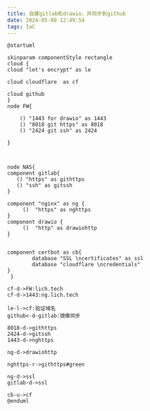 ```yaml
---
title: 自建gitlab和drawio，并同步到github
date: 2024-05-08 12:49:54
tags: IaC
---
```


``` plantuml
@startuml

skinparam componentStyle rectangle
cloud {
cloud "let's encrypt" as le

cloud cloudflare  as cf

cloud github 
}
node FW{
    
    () "1443 for drawio" as 1443    
    () "8018 git https" as 8018
    () "2424 git ssh" as 2424
 
}



node NAS{
component gitlab{
   () "https" as githttps
   () "ssh" as gitssh
}
 
component "nginx" as ng {
     ()  "https" as nghttps
}
component drawio {
     ()  "http" as drawiohttp
}

 
component certbot as cb{
        database "SSL \ncertificates" as ssl
        database "cloudflare \ncredentials"
}
 }

cf-d->FW:lich.tech
cf-d->1443:ng.lich.tech

le-l->cf:验证域名
github<-d-gitlab:镜像同步

8018-d->githttps
2424-d->gitssh
1443-d->nghttps

ng-d->drawiohttp

nghttps-r->githttps#green

ng-d->ssl
gitlab-d->ssl

cb-u->cf
@enduml

```

<!--more-->


<!-- draw.io diagram -->
<div class="mxgraph" style="border:1px solid transparent;" data-mxgraph="{&quot;highlight&quot;:&quot;#0000ff&quot;,&quot;nav&quot;:true,&quot;resize&quot;:true,&quot;toolbar&quot;:&quot;zoom layers tags lightbox&quot;,&quot;edit&quot;:&quot;https://lich.tech:1443/#Alich.wang%2Fhome-nas%2Fmain%2FHomeNetwork.drawio#%7B%22pageId%22%3A%22e-LJE6VTRzdldm77Gw4b%22%7D&quot;,&quot;xml&quot;:&quot;&lt;mxfile host=\&quot;lich.tech\&quot; modified=\&quot;2024-05-08T16:00:27.532Z\&quot; agent=\&quot;Mozilla/5.0 (Windows NT 10.0; Win64; x64) AppleWebKit/537.36 (KHTML, like Gecko) Chrome/124.0.0.0 Safari/537.36 Edg/124.0.0.0\&quot; etag=\&quot;4IjDyHTFwMuvS8kb-Mdm\&quot; version=\&quot;24.3.1\&quot; type=\&quot;gitlab\&quot;&gt;\n  &lt;diagram name=\&quot;第 1 页\&quot; id=\&quot;e-LJE6VTRzdldm77Gw4b\&quot;&gt;\n    &lt;mxGraphModel dx=\&quot;1618\&quot; dy=\&quot;1400\&quot; grid=\&quot;1\&quot; gridSize=\&quot;10\&quot; guides=\&quot;1\&quot; tooltips=\&quot;1\&quot; connect=\&quot;1\&quot; arrows=\&quot;1\&quot; fold=\&quot;1\&quot; page=\&quot;0\&quot; pageScale=\&quot;1\&quot; pageWidth=\&quot;827\&quot; pageHeight=\&quot;1169\&quot; math=\&quot;0\&quot; shadow=\&quot;0\&quot;&gt;\n      &lt;root&gt;\n        &lt;mxCell id=\&quot;0\&quot; /&gt;\n        &lt;mxCell id=\&quot;1\&quot; parent=\&quot;0\&quot; /&gt;\n        &lt;mxCell id=\&quot;TakU2glmTCrqVlv05UEU-4\&quot; value=\&quot;OpenWrt\&quot; style=\&quot;shape=umlFrame;whiteSpace=wrap;html=1;pointerEvents=0;recursiveResize=0;container=1;collapsible=0;width=160;\&quot; parent=\&quot;1\&quot; vertex=\&quot;1\&quot;&gt;\n          &lt;mxGeometry x=\&quot;40\&quot; y=\&quot;200\&quot; width=\&quot;960\&quot; height=\&quot;180\&quot; as=\&quot;geometry\&quot; /&gt;\n        &lt;/mxCell&gt;\n        &lt;mxCell id=\&quot;Hl0JE5hzpCv0qT6t5u4m-25\&quot; value=\&quot;服务\&quot; style=\&quot;swimlane;whiteSpace=wrap;html=1;\&quot; parent=\&quot;TakU2glmTCrqVlv05UEU-4\&quot; vertex=\&quot;1\&quot;&gt;\n          &lt;mxGeometry x=\&quot;320\&quot; y=\&quot;50\&quot; width=\&quot;285\&quot; height=\&quot;95\&quot; as=\&quot;geometry\&quot;&gt;\n            &lt;mxRectangle x=\&quot;260\&quot; y=\&quot;45\&quot; width=\&quot;80\&quot; height=\&quot;30\&quot; as=\&quot;alternateBounds\&quot; /&gt;\n          &lt;/mxGeometry&gt;\n        &lt;/mxCell&gt;\n        &lt;mxCell id=\&quot;Hl0JE5hzpCv0qT6t5u4m-29\&quot; value=\&quot;DDNS\&quot; style=\&quot;rounded=1;whiteSpace=wrap;html=1;\&quot; parent=\&quot;Hl0JE5hzpCv0qT6t5u4m-25\&quot; vertex=\&quot;1\&quot;&gt;\n          &lt;mxGeometry x=\&quot;10\&quot; y=\&quot;35\&quot; width=\&quot;80\&quot; height=\&quot;45\&quot; as=\&quot;geometry\&quot; /&gt;\n        &lt;/mxCell&gt;\n        &lt;mxCell id=\&quot;Hl0JE5hzpCv0qT6t5u4m-30\&quot; value=\&quot;Open Clash\&quot; style=\&quot;rounded=1;whiteSpace=wrap;html=1;\&quot; parent=\&quot;Hl0JE5hzpCv0qT6t5u4m-25\&quot; vertex=\&quot;1\&quot;&gt;\n          &lt;mxGeometry x=\&quot;102.5\&quot; y=\&quot;35\&quot; width=\&quot;80\&quot; height=\&quot;45\&quot; as=\&quot;geometry\&quot; /&gt;\n        &lt;/mxCell&gt;\n        &lt;mxCell id=\&quot;Hl0JE5hzpCv0qT6t5u4m-31\&quot; value=\&quot;Frps\&quot; style=\&quot;rounded=1;whiteSpace=wrap;html=1;\&quot; parent=\&quot;Hl0JE5hzpCv0qT6t5u4m-25\&quot; vertex=\&quot;1\&quot;&gt;\n          &lt;mxGeometry x=\&quot;200\&quot; y=\&quot;35\&quot; width=\&quot;80\&quot; height=\&quot;45\&quot; as=\&quot;geometry\&quot; /&gt;\n        &lt;/mxCell&gt;\n        &lt;mxCell id=\&quot;Hl0JE5hzpCv0qT6t5u4m-43\&quot; value=\&quot;防火墙 端口映射\&quot; style=\&quot;swimlane;whiteSpace=wrap;html=1;\&quot; parent=\&quot;TakU2glmTCrqVlv05UEU-4\&quot; vertex=\&quot;1\&quot;&gt;\n          &lt;mxGeometry x=\&quot;650\&quot; y=\&quot;50\&quot; width=\&quot;285\&quot; height=\&quot;95\&quot; as=\&quot;geometry\&quot;&gt;\n            &lt;mxRectangle x=\&quot;260\&quot; y=\&quot;45\&quot; width=\&quot;80\&quot; height=\&quot;30\&quot; as=\&quot;alternateBounds\&quot; /&gt;\n          &lt;/mxGeometry&gt;\n        &lt;/mxCell&gt;\n        &lt;mxCell id=\&quot;Hl0JE5hzpCv0qT6t5u4m-44\&quot; value=\&quot;1443\&quot; style=\&quot;rounded=1;whiteSpace=wrap;html=1;\&quot; parent=\&quot;Hl0JE5hzpCv0qT6t5u4m-43\&quot; vertex=\&quot;1\&quot;&gt;\n          &lt;mxGeometry x=\&quot;10\&quot; y=\&quot;35\&quot; width=\&quot;80\&quot; height=\&quot;45\&quot; as=\&quot;geometry\&quot; /&gt;\n        &lt;/mxCell&gt;\n        &lt;mxCell id=\&quot;Hl0JE5hzpCv0qT6t5u4m-45\&quot; value=\&quot;8018\&quot; style=\&quot;rounded=1;whiteSpace=wrap;html=1;\&quot; parent=\&quot;Hl0JE5hzpCv0qT6t5u4m-43\&quot; vertex=\&quot;1\&quot;&gt;\n          &lt;mxGeometry x=\&quot;102.5\&quot; y=\&quot;35\&quot; width=\&quot;80\&quot; height=\&quot;45\&quot; as=\&quot;geometry\&quot; /&gt;\n        &lt;/mxCell&gt;\n        &lt;mxCell id=\&quot;Hl0JE5hzpCv0qT6t5u4m-46\&quot; value=\&quot;2424\&quot; style=\&quot;rounded=1;whiteSpace=wrap;html=1;\&quot; parent=\&quot;Hl0JE5hzpCv0qT6t5u4m-43\&quot; vertex=\&quot;1\&quot;&gt;\n          &lt;mxGeometry x=\&quot;200\&quot; y=\&quot;35\&quot; width=\&quot;80\&quot; height=\&quot;45\&quot; as=\&quot;geometry\&quot; /&gt;\n        &lt;/mxCell&gt;\n        &lt;mxCell id=\&quot;Hl0JE5hzpCv0qT6t5u4m-37\&quot; value=\&quot;网络\&quot; style=\&quot;swimlane;whiteSpace=wrap;html=1;\&quot; parent=\&quot;TakU2glmTCrqVlv05UEU-4\&quot; vertex=\&quot;1\&quot;&gt;\n          &lt;mxGeometry x=\&quot;20\&quot; y=\&quot;50\&quot; width=\&quot;280\&quot; height=\&quot;95\&quot; as=\&quot;geometry\&quot;&gt;\n            &lt;mxRectangle x=\&quot;260\&quot; y=\&quot;45\&quot; width=\&quot;80\&quot; height=\&quot;30\&quot; as=\&quot;alternateBounds\&quot; /&gt;\n          &lt;/mxGeometry&gt;\n        &lt;/mxCell&gt;\n        &lt;mxCell id=\&quot;Hl0JE5hzpCv0qT6t5u4m-38\&quot; value=\&quot;PPOPE\&quot; style=\&quot;rounded=1;whiteSpace=wrap;html=1;\&quot; parent=\&quot;Hl0JE5hzpCv0qT6t5u4m-37\&quot; vertex=\&quot;1\&quot;&gt;\n          &lt;mxGeometry x=\&quot;10\&quot; y=\&quot;35\&quot; width=\&quot;80\&quot; height=\&quot;45\&quot; as=\&quot;geometry\&quot; /&gt;\n        &lt;/mxCell&gt;\n        &lt;mxCell id=\&quot;Hl0JE5hzpCv0qT6t5u4m-41\&quot; value=\&quot;静态DHCP\&quot; style=\&quot;rounded=1;whiteSpace=wrap;html=1;\&quot; parent=\&quot;Hl0JE5hzpCv0qT6t5u4m-37\&quot; vertex=\&quot;1\&quot;&gt;\n          &lt;mxGeometry x=\&quot;100\&quot; y=\&quot;35\&quot; width=\&quot;80\&quot; height=\&quot;45\&quot; as=\&quot;geometry\&quot; /&gt;\n        &lt;/mxCell&gt;\n        &lt;mxCell id=\&quot;Hl0JE5hzpCv0qT6t5u4m-42\&quot; value=\&quot;DNS\&quot; style=\&quot;rounded=1;whiteSpace=wrap;html=1;\&quot; parent=\&quot;Hl0JE5hzpCv0qT6t5u4m-37\&quot; vertex=\&quot;1\&quot;&gt;\n          &lt;mxGeometry x=\&quot;190\&quot; y=\&quot;35\&quot; width=\&quot;80\&quot; height=\&quot;45\&quot; as=\&quot;geometry\&quot; /&gt;\n        &lt;/mxCell&gt;\n        &lt;mxCell id=\&quot;dU3ToekAkzbg4amW276X-36\&quot; value=\&quot;ng.lich.tech\&quot; style=\&quot;edgeStyle=orthogonalEdgeStyle;rounded=0;orthogonalLoop=1;jettySize=auto;html=1;exitX=0.8;exitY=0.8;exitDx=0;exitDy=0;exitPerimeter=0;strokeColor=default;align=center;verticalAlign=middle;fontFamily=Helvetica;fontSize=11;fontColor=default;labelBackgroundColor=default;endArrow=classic;curved=1;\&quot; edge=\&quot;1\&quot; parent=\&quot;TakU2glmTCrqVlv05UEU-4\&quot; target=\&quot;Hl0JE5hzpCv0qT6t5u4m-44\&quot;&gt;\n          &lt;mxGeometry x=\&quot;0.0602\&quot; y=\&quot;-50\&quot; relative=\&quot;1\&quot; as=\&quot;geometry\&quot;&gt;\n            &lt;mxPoint x=\&quot;550\&quot; y=\&quot;-160\&quot; as=\&quot;sourcePoint\&quot; /&gt;\n            &lt;mxPoint x=\&quot;702\&quot; y=\&quot;66\&quot; as=\&quot;targetPoint\&quot; /&gt;\n            &lt;Array as=\&quot;points\&quot;&gt;\n              &lt;mxPoint x=\&quot;720\&quot; y=\&quot;-160\&quot; /&gt;\n            &lt;/Array&gt;\n            &lt;mxPoint as=\&quot;offset\&quot; /&gt;\n          &lt;/mxGeometry&gt;\n        &lt;/mxCell&gt;\n        &lt;mxCell id=\&quot;Hl0JE5hzpCv0qT6t5u4m-15\&quot; value=\&quot;GitHub\&quot; style=\&quot;swimlane;whiteSpace=wrap;html=1;\&quot; parent=\&quot;1\&quot; vertex=\&quot;1\&quot;&gt;\n          &lt;mxGeometry x=\&quot;40\&quot; y=\&quot;10\&quot; width=\&quot;380\&quot; height=\&quot;120\&quot; as=\&quot;geometry\&quot;&gt;\n            &lt;mxRectangle x=\&quot;100\&quot; y=\&quot;-60\&quot; width=\&quot;80\&quot; height=\&quot;30\&quot; as=\&quot;alternateBounds\&quot; /&gt;\n          &lt;/mxGeometry&gt;\n        &lt;/mxCell&gt;\n        &lt;mxCell id=\&quot;Hl0JE5hzpCv0qT6t5u4m-17\&quot; value=\&quot;GitHub Pages\&quot; style=\&quot;ellipse;shape=cloud;whiteSpace=wrap;html=1;\&quot; parent=\&quot;Hl0JE5hzpCv0qT6t5u4m-15\&quot; vertex=\&quot;1\&quot;&gt;\n          &lt;mxGeometry x=\&quot;30\&quot; y=\&quot;30\&quot; width=\&quot;160\&quot; height=\&quot;80\&quot; as=\&quot;geometry\&quot; /&gt;\n        &lt;/mxCell&gt;\n        &lt;mxCell id=\&quot;Hl0JE5hzpCv0qT6t5u4m-18\&quot; value=\&quot;GitHub Projects\&quot; style=\&quot;ellipse;shape=cloud;whiteSpace=wrap;html=1;\&quot; parent=\&quot;Hl0JE5hzpCv0qT6t5u4m-15\&quot; vertex=\&quot;1\&quot;&gt;\n          &lt;mxGeometry x=\&quot;200\&quot; y=\&quot;30\&quot; width=\&quot;160\&quot; height=\&quot;80\&quot; as=\&quot;geometry\&quot; /&gt;\n        &lt;/mxCell&gt;\n        &lt;mxCell id=\&quot;Hl0JE5hzpCv0qT6t5u4m-22\&quot; value=\&quot;Cloudflare\&quot; style=\&quot;ellipse;shape=cloud;whiteSpace=wrap;html=1;\&quot; parent=\&quot;1\&quot; vertex=\&quot;1\&quot;&gt;\n          &lt;mxGeometry x=\&quot;450\&quot; y=\&quot;-10\&quot; width=\&quot;160\&quot; height=\&quot;80\&quot; as=\&quot;geometry\&quot; /&gt;\n        &lt;/mxCell&gt;\n        &lt;mxCell id=\&quot;Hl0JE5hzpCv0qT6t5u4m-23\&quot; value=\&quot;chaoxi\&quot; style=\&quot;ellipse;shape=cloud;whiteSpace=wrap;html=1;\&quot; parent=\&quot;1\&quot; vertex=\&quot;1\&quot;&gt;\n          &lt;mxGeometry x=\&quot;520\&quot; y=\&quot;110\&quot; width=\&quot;160\&quot; height=\&quot;80\&quot; as=\&quot;geometry\&quot; /&gt;\n        &lt;/mxCell&gt;\n        &lt;mxCell id=\&quot;Hl0JE5hzpCv0qT6t5u4m-34\&quot; style=\&quot;rounded=0;orthogonalLoop=1;jettySize=auto;html=1;exitX=0.5;exitY=0;exitDx=0;exitDy=0;\&quot; parent=\&quot;1\&quot; source=\&quot;Hl0JE5hzpCv0qT6t5u4m-29\&quot; target=\&quot;Hl0JE5hzpCv0qT6t5u4m-22\&quot; edge=\&quot;1\&quot;&gt;\n          &lt;mxGeometry relative=\&quot;1\&quot; as=\&quot;geometry\&quot; /&gt;\n        &lt;/mxCell&gt;\n        &lt;mxCell id=\&quot;Hl0JE5hzpCv0qT6t5u4m-35\&quot; value=\&quot;Let&amp;#39;s encrypt\&quot; style=\&quot;ellipse;shape=cloud;whiteSpace=wrap;html=1;\&quot; parent=\&quot;1\&quot; vertex=\&quot;1\&quot;&gt;\n          &lt;mxGeometry x=\&quot;750\&quot; y=\&quot;-50\&quot; width=\&quot;160\&quot; height=\&quot;80\&quot; as=\&quot;geometry\&quot; /&gt;\n        &lt;/mxCell&gt;\n        &lt;mxCell id=\&quot;Hl0JE5hzpCv0qT6t5u4m-36\&quot; style=\&quot;rounded=0;orthogonalLoop=1;jettySize=auto;html=1;exitX=0.5;exitY=0;exitDx=0;exitDy=0;\&quot; parent=\&quot;1\&quot; source=\&quot;Hl0JE5hzpCv0qT6t5u4m-30\&quot; target=\&quot;Hl0JE5hzpCv0qT6t5u4m-23\&quot; edge=\&quot;1\&quot;&gt;\n          &lt;mxGeometry relative=\&quot;1\&quot; as=\&quot;geometry\&quot; /&gt;\n        &lt;/mxCell&gt;\n        &lt;mxCell id=\&quot;Hl0JE5hzpCv0qT6t5u4m-47\&quot; value=\&quot;Docker\&quot; style=\&quot;shape=umlFrame;whiteSpace=wrap;html=1;pointerEvents=0;recursiveResize=0;container=1;collapsible=0;width=160;\&quot; parent=\&quot;1\&quot; vertex=\&quot;1\&quot;&gt;\n          &lt;mxGeometry x=\&quot;480\&quot; y=\&quot;450\&quot; width=\&quot;560\&quot; height=\&quot;430\&quot; as=\&quot;geometry\&quot; /&gt;\n        &lt;/mxCell&gt;\n        &lt;mxCell id=\&quot;dU3ToekAkzbg4amW276X-7\&quot; value=\&quot;Nginx\&quot; style=\&quot;shape=umlFrame;whiteSpace=wrap;html=1;pointerEvents=0;recursiveResize=0;container=1;collapsible=0;width=160;\&quot; vertex=\&quot;1\&quot; parent=\&quot;Hl0JE5hzpCv0qT6t5u4m-47\&quot;&gt;\n          &lt;mxGeometry x=\&quot;48\&quot; y=\&quot;71.25\&quot; width=\&quot;160\&quot; height=\&quot;118.75\&quot; as=\&quot;geometry\&quot; /&gt;\n        &lt;/mxCell&gt;\n        &lt;mxCell id=\&quot;dU3ToekAkzbg4amW276X-8\&quot; value=\&quot;HTTPS\&quot; style=\&quot;fontStyle=0;labelPosition=right;verticalLabelPosition=middle;align=left;verticalAlign=middle;spacingLeft=2;\&quot; vertex=\&quot;1\&quot; parent=\&quot;dU3ToekAkzbg4amW276X-7\&quot;&gt;\n          &lt;mxGeometry x=\&quot;50\&quot; y=\&quot;58.75\&quot; width=\&quot;30\&quot; height=\&quot;30\&quot; as=\&quot;geometry\&quot; /&gt;\n        &lt;/mxCell&gt;\n        &lt;mxCell id=\&quot;dU3ToekAkzbg4amW276X-9\&quot; value=\&quot;GitLab-CE\&quot; style=\&quot;shape=umlFrame;whiteSpace=wrap;html=1;pointerEvents=0;recursiveResize=0;container=1;collapsible=0;width=160;\&quot; vertex=\&quot;1\&quot; parent=\&quot;Hl0JE5hzpCv0qT6t5u4m-47\&quot;&gt;\n          &lt;mxGeometry x=\&quot;328\&quot; y=\&quot;71.25\&quot; width=\&quot;160\&quot; height=\&quot;118.75\&quot; as=\&quot;geometry\&quot; /&gt;\n        &lt;/mxCell&gt;\n        &lt;mxCell id=\&quot;dU3ToekAkzbg4amW276X-10\&quot; value=\&quot;HTTPS\&quot; style=\&quot;fontStyle=0;labelPosition=right;verticalLabelPosition=middle;align=left;verticalAlign=middle;spacingLeft=2;\&quot; vertex=\&quot;1\&quot; parent=\&quot;dU3ToekAkzbg4amW276X-9\&quot;&gt;\n          &lt;mxGeometry x=\&quot;10\&quot; y=\&quot;58.75\&quot; width=\&quot;30\&quot; height=\&quot;30\&quot; as=\&quot;geometry\&quot; /&gt;\n        &lt;/mxCell&gt;\n        &lt;mxCell id=\&quot;dU3ToekAkzbg4amW276X-12\&quot; value=\&quot;SSH\&quot; style=\&quot;fontStyle=0;labelPosition=right;verticalLabelPosition=middle;align=left;verticalAlign=middle;spacingLeft=2;\&quot; vertex=\&quot;1\&quot; parent=\&quot;dU3ToekAkzbg4amW276X-9\&quot;&gt;\n          &lt;mxGeometry x=\&quot;90\&quot; y=\&quot;58.75\&quot; width=\&quot;30\&quot; height=\&quot;30\&quot; as=\&quot;geometry\&quot; /&gt;\n        &lt;/mxCell&gt;\n        &lt;mxCell id=\&quot;dU3ToekAkzbg4amW276X-19\&quot; style=\&quot;edgeStyle=none;rounded=0;orthogonalLoop=1;jettySize=auto;html=1;strokeColor=default;align=center;verticalAlign=middle;fontFamily=Helvetica;fontSize=11;fontColor=default;labelBackgroundColor=default;endArrow=classic;startArrow=classic;startFill=1;exitX=1;exitY=0.75;exitDx=0;exitDy=0;entryX=0;entryY=0.75;entryDx=0;entryDy=0;\&quot; edge=\&quot;1\&quot; parent=\&quot;Hl0JE5hzpCv0qT6t5u4m-47\&quot; source=\&quot;dU3ToekAkzbg4amW276X-8\&quot; target=\&quot;dU3ToekAkzbg4amW276X-10\&quot;&gt;\n          &lt;mxGeometry relative=\&quot;1\&quot; as=\&quot;geometry\&quot;&gt;\n            &lt;mxPoint x=\&quot;108\&quot; y=\&quot;160\&quot; as=\&quot;sourcePoint\&quot; /&gt;\n          &lt;/mxGeometry&gt;\n        &lt;/mxCell&gt;\n        &lt;mxCell id=\&quot;dU3ToekAkzbg4amW276X-20\&quot; value=\&quot;OAuth2\&quot; style=\&quot;edgeLabel;html=1;align=center;verticalAlign=middle;resizable=0;points=[];fontFamily=Helvetica;fontSize=11;fontColor=default;labelBackgroundColor=default;\&quot; vertex=\&quot;1\&quot; connectable=\&quot;0\&quot; parent=\&quot;dU3ToekAkzbg4amW276X-19\&quot;&gt;\n          &lt;mxGeometry x=\&quot;0.1738\&quot; relative=\&quot;1\&quot; as=\&quot;geometry\&quot;&gt;\n            &lt;mxPoint x=\&quot;7\&quot; y=\&quot;7\&quot; as=\&quot;offset\&quot; /&gt;\n          &lt;/mxGeometry&gt;\n        &lt;/mxCell&gt;\n        &lt;mxCell id=\&quot;dU3ToekAkzbg4amW276X-13\&quot; value=\&quot;Drawio\&quot; style=\&quot;shape=umlFrame;whiteSpace=wrap;html=1;pointerEvents=0;recursiveResize=0;container=1;collapsible=0;width=160;\&quot; vertex=\&quot;1\&quot; parent=\&quot;Hl0JE5hzpCv0qT6t5u4m-47\&quot;&gt;\n          &lt;mxGeometry x=\&quot;48\&quot; y=\&quot;230\&quot; width=\&quot;160\&quot; height=\&quot;118.75\&quot; as=\&quot;geometry\&quot; /&gt;\n        &lt;/mxCell&gt;\n        &lt;mxCell id=\&quot;dU3ToekAkzbg4amW276X-14\&quot; value=\&quot;HTTP\&quot; style=\&quot;fontStyle=0;labelPosition=right;verticalLabelPosition=middle;align=left;verticalAlign=middle;spacingLeft=2;\&quot; vertex=\&quot;1\&quot; parent=\&quot;dU3ToekAkzbg4amW276X-13\&quot;&gt;\n          &lt;mxGeometry x=\&quot;65\&quot; y=\&quot;60\&quot; width=\&quot;30\&quot; height=\&quot;30\&quot; as=\&quot;geometry\&quot; /&gt;\n        &lt;/mxCell&gt;\n        &lt;mxCell id=\&quot;dU3ToekAkzbg4amW276X-21\&quot; value=\&quot;Certbot\&quot; style=\&quot;shape=umlFrame;whiteSpace=wrap;html=1;pointerEvents=0;recursiveResize=0;container=1;collapsible=0;width=160;\&quot; vertex=\&quot;1\&quot; parent=\&quot;Hl0JE5hzpCv0qT6t5u4m-47\&quot;&gt;\n          &lt;mxGeometry x=\&quot;328\&quot; y=\&quot;230\&quot; width=\&quot;160\&quot; height=\&quot;119\&quot; as=\&quot;geometry\&quot; /&gt;\n        &lt;/mxCell&gt;\n        &lt;mxCell id=\&quot;dU3ToekAkzbg4amW276X-24\&quot; value=\&quot;SSL Certificates\&quot; style=\&quot;shape=cylinder3;whiteSpace=wrap;html=1;boundedLbl=1;backgroundOutline=1;size=15;fontFamily=Helvetica;fontSize=9;fontColor=default;labelBackgroundColor=default;\&quot; vertex=\&quot;1\&quot; parent=\&quot;dU3ToekAkzbg4amW276X-21\&quot;&gt;\n          &lt;mxGeometry x=\&quot;25\&quot; y=\&quot;60\&quot; width=\&quot;90\&quot; height=\&quot;50\&quot; as=\&quot;geometry\&quot; /&gt;\n        &lt;/mxCell&gt;\n        &lt;mxCell id=\&quot;dU3ToekAkzbg4amW276X-23\&quot; value=\&quot;Cloudflare Credentials\&quot; style=\&quot;shape=cylinder3;whiteSpace=wrap;html=1;boundedLbl=1;backgroundOutline=1;size=15;fontFamily=Helvetica;fontSize=7;fontColor=default;labelBackgroundColor=default;\&quot; vertex=\&quot;1\&quot; parent=\&quot;dU3ToekAkzbg4amW276X-21\&quot;&gt;\n          &lt;mxGeometry x=\&quot;25\&quot; y=\&quot;40\&quot; width=\&quot;90\&quot; height=\&quot;51\&quot; as=\&quot;geometry\&quot; /&gt;\n        &lt;/mxCell&gt;\n        &lt;mxCell id=\&quot;dU3ToekAkzbg4amW276X-18\&quot; style=\&quot;edgeStyle=none;rounded=0;orthogonalLoop=1;jettySize=auto;html=1;strokeColor=default;align=center;verticalAlign=middle;fontFamily=Helvetica;fontSize=11;fontColor=default;labelBackgroundColor=default;endArrow=classic;\&quot; edge=\&quot;1\&quot; parent=\&quot;Hl0JE5hzpCv0qT6t5u4m-47\&quot; source=\&quot;dU3ToekAkzbg4amW276X-7\&quot; target=\&quot;dU3ToekAkzbg4amW276X-14\&quot;&gt;\n          &lt;mxGeometry relative=\&quot;1\&quot; as=\&quot;geometry\&quot; /&gt;\n        &lt;/mxCell&gt;\n        &lt;mxCell id=\&quot;dU3ToekAkzbg4amW276X-27\&quot; style=\&quot;edgeStyle=none;rounded=0;orthogonalLoop=1;jettySize=auto;html=1;entryX=0;entryY=0;entryDx=0;entryDy=30;entryPerimeter=0;strokeColor=default;align=center;verticalAlign=middle;fontFamily=Helvetica;fontSize=11;fontColor=default;labelBackgroundColor=default;endArrow=classic;\&quot; edge=\&quot;1\&quot; parent=\&quot;Hl0JE5hzpCv0qT6t5u4m-47\&quot; source=\&quot;dU3ToekAkzbg4amW276X-7\&quot; target=\&quot;dU3ToekAkzbg4amW276X-24\&quot;&gt;\n          &lt;mxGeometry relative=\&quot;1\&quot; as=\&quot;geometry\&quot; /&gt;\n        &lt;/mxCell&gt;\n        &lt;mxCell id=\&quot;dU3ToekAkzbg4amW276X-28\&quot; style=\&quot;edgeStyle=orthogonalEdgeStyle;rounded=0;orthogonalLoop=1;jettySize=auto;html=1;entryX=1;entryY=1;entryDx=0;entryDy=-15;entryPerimeter=0;strokeColor=default;align=center;verticalAlign=middle;fontFamily=Helvetica;fontSize=11;fontColor=default;labelBackgroundColor=default;endArrow=classic;curved=1;\&quot; edge=\&quot;1\&quot; parent=\&quot;Hl0JE5hzpCv0qT6t5u4m-47\&quot; source=\&quot;dU3ToekAkzbg4amW276X-9\&quot; target=\&quot;dU3ToekAkzbg4amW276X-24\&quot;&gt;\n          &lt;mxGeometry relative=\&quot;1\&quot; as=\&quot;geometry\&quot;&gt;\n            &lt;Array as=\&quot;points\&quot;&gt;\n              &lt;mxPoint x=\&quot;508\&quot; y=\&quot;131\&quot; /&gt;\n              &lt;mxPoint x=\&quot;508\&quot; y=\&quot;325\&quot; /&gt;\n            &lt;/Array&gt;\n          &lt;/mxGeometry&gt;\n        &lt;/mxCell&gt;\n        &lt;mxCell id=\&quot;dU3ToekAkzbg4amW276X-17\&quot; style=\&quot;edgeStyle=none;rounded=0;orthogonalLoop=1;jettySize=auto;html=1;exitX=0.5;exitY=1;exitDx=0;exitDy=0;strokeColor=default;align=center;verticalAlign=middle;fontFamily=Helvetica;fontSize=11;fontColor=default;labelBackgroundColor=default;endArrow=classic;\&quot; edge=\&quot;1\&quot; parent=\&quot;1\&quot; source=\&quot;Hl0JE5hzpCv0qT6t5u4m-44\&quot; target=\&quot;dU3ToekAkzbg4amW276X-8\&quot;&gt;\n          &lt;mxGeometry relative=\&quot;1\&quot; as=\&quot;geometry\&quot; /&gt;\n        &lt;/mxCell&gt;\n        &lt;mxCell id=\&quot;dU3ToekAkzbg4amW276X-25\&quot; style=\&quot;edgeStyle=none;rounded=0;orthogonalLoop=1;jettySize=auto;html=1;strokeColor=default;align=center;verticalAlign=middle;fontFamily=Helvetica;fontSize=11;fontColor=default;labelBackgroundColor=default;endArrow=classic;entryX=0.25;entryY=0;entryDx=0;entryDy=0;\&quot; edge=\&quot;1\&quot; parent=\&quot;1\&quot; source=\&quot;Hl0JE5hzpCv0qT6t5u4m-45\&quot; target=\&quot;dU3ToekAkzbg4amW276X-10\&quot;&gt;\n          &lt;mxGeometry relative=\&quot;1\&quot; as=\&quot;geometry\&quot;&gt;\n            &lt;mxPoint x=\&quot;720\&quot; y=\&quot;570\&quot; as=\&quot;targetPoint\&quot; /&gt;\n          &lt;/mxGeometry&gt;\n        &lt;/mxCell&gt;\n        &lt;mxCell id=\&quot;dU3ToekAkzbg4amW276X-26\&quot; style=\&quot;edgeStyle=none;rounded=0;orthogonalLoop=1;jettySize=auto;html=1;entryX=1;entryY=0.25;entryDx=0;entryDy=0;strokeColor=default;align=center;verticalAlign=middle;fontFamily=Helvetica;fontSize=11;fontColor=default;labelBackgroundColor=default;endArrow=classic;\&quot; edge=\&quot;1\&quot; parent=\&quot;1\&quot; source=\&quot;Hl0JE5hzpCv0qT6t5u4m-46\&quot; target=\&quot;dU3ToekAkzbg4amW276X-12\&quot;&gt;\n          &lt;mxGeometry relative=\&quot;1\&quot; as=\&quot;geometry\&quot; /&gt;\n        &lt;/mxCell&gt;\n        &lt;mxCell id=\&quot;dU3ToekAkzbg4amW276X-29\&quot; style=\&quot;edgeStyle=orthogonalEdgeStyle;rounded=0;orthogonalLoop=1;jettySize=auto;html=1;entryX=0.875;entryY=0.5;entryDx=0;entryDy=0;entryPerimeter=0;strokeColor=default;align=center;verticalAlign=middle;fontFamily=Helvetica;fontSize=11;fontColor=default;labelBackgroundColor=default;endArrow=classic;curved=1;\&quot; edge=\&quot;1\&quot; parent=\&quot;1\&quot; source=\&quot;dU3ToekAkzbg4amW276X-21\&quot; target=\&quot;Hl0JE5hzpCv0qT6t5u4m-35\&quot;&gt;\n          &lt;mxGeometry relative=\&quot;1\&quot; as=\&quot;geometry\&quot;&gt;\n            &lt;Array as=\&quot;points\&quot;&gt;\n              &lt;mxPoint x=\&quot;1070\&quot; y=\&quot;740\&quot; /&gt;\n              &lt;mxPoint x=\&quot;1070\&quot; y=\&quot;-10\&quot; /&gt;\n            &lt;/Array&gt;\n          &lt;/mxGeometry&gt;\n        &lt;/mxCell&gt;\n        &lt;mxCell id=\&quot;dU3ToekAkzbg4amW276X-32\&quot; style=\&quot;edgeStyle=none;rounded=0;orthogonalLoop=1;jettySize=auto;html=1;exitX=0.07;exitY=0.4;exitDx=0;exitDy=0;exitPerimeter=0;entryX=0.967;entryY=0.549;entryDx=0;entryDy=0;entryPerimeter=0;strokeColor=default;align=center;verticalAlign=middle;fontFamily=Helvetica;fontSize=11;fontColor=default;labelBackgroundColor=default;endArrow=classic;\&quot; edge=\&quot;1\&quot; parent=\&quot;1\&quot; source=\&quot;Hl0JE5hzpCv0qT6t5u4m-35\&quot; target=\&quot;Hl0JE5hzpCv0qT6t5u4m-22\&quot;&gt;\n          &lt;mxGeometry relative=\&quot;1\&quot; as=\&quot;geometry\&quot; /&gt;\n        &lt;/mxCell&gt;\n        &lt;mxCell id=\&quot;dU3ToekAkzbg4amW276X-33\&quot; style=\&quot;edgeStyle=none;rounded=0;orthogonalLoop=1;jettySize=auto;html=1;exitX=0.31;exitY=0.8;exitDx=0;exitDy=0;exitPerimeter=0;entryX=0.383;entryY=-0.02;entryDx=0;entryDy=0;entryPerimeter=0;strokeColor=default;align=center;verticalAlign=middle;fontFamily=Helvetica;fontSize=11;fontColor=default;labelBackgroundColor=default;endArrow=classic;\&quot; edge=\&quot;1\&quot; parent=\&quot;1\&quot; source=\&quot;Hl0JE5hzpCv0qT6t5u4m-22\&quot; target=\&quot;TakU2glmTCrqVlv05UEU-4\&quot;&gt;\n          &lt;mxGeometry relative=\&quot;1\&quot; as=\&quot;geometry\&quot; /&gt;\n        &lt;/mxCell&gt;\n        &lt;mxCell id=\&quot;dU3ToekAkzbg4amW276X-35\&quot; value=\&quot;lich.tech\&quot; style=\&quot;edgeLabel;html=1;align=center;verticalAlign=middle;resizable=0;points=[];fontFamily=Helvetica;fontSize=11;fontColor=default;labelBackgroundColor=default;\&quot; vertex=\&quot;1\&quot; connectable=\&quot;0\&quot; parent=\&quot;dU3ToekAkzbg4amW276X-33\&quot;&gt;\n          &lt;mxGeometry x=\&quot;-0.2526\&quot; y=\&quot;-5\&quot; relative=\&quot;1\&quot; as=\&quot;geometry\&quot;&gt;\n            &lt;mxPoint as=\&quot;offset\&quot; /&gt;\n          &lt;/mxGeometry&gt;\n        &lt;/mxCell&gt;\n        &lt;mxCell id=\&quot;dU3ToekAkzbg4amW276X-34\&quot; value=\&quot;blog.lich.tech\&quot; style=\&quot;edgeStyle=orthogonalEdgeStyle;rounded=0;orthogonalLoop=1;jettySize=auto;html=1;exitX=0.4;exitY=0.1;exitDx=0;exitDy=0;exitPerimeter=0;entryX=0.625;entryY=0.2;entryDx=0;entryDy=0;entryPerimeter=0;strokeColor=default;align=center;verticalAlign=middle;fontFamily=Helvetica;fontSize=11;fontColor=default;labelBackgroundColor=default;endArrow=classic;curved=1;\&quot; edge=\&quot;1\&quot; parent=\&quot;1\&quot; source=\&quot;Hl0JE5hzpCv0qT6t5u4m-22\&quot; target=\&quot;Hl0JE5hzpCv0qT6t5u4m-17\&quot;&gt;\n          &lt;mxGeometry relative=\&quot;1\&quot; as=\&quot;geometry\&quot;&gt;\n            &lt;Array as=\&quot;points\&quot;&gt;\n              &lt;mxPoint x=\&quot;514\&quot; y=\&quot;-40\&quot; /&gt;\n              &lt;mxPoint x=\&quot;170\&quot; y=\&quot;-40\&quot; /&gt;\n            &lt;/Array&gt;\n          &lt;/mxGeometry&gt;\n        &lt;/mxCell&gt;\n      &lt;/root&gt;\n    &lt;/mxGraphModel&gt;\n  &lt;/diagram&gt;\n&lt;/mxfile&gt;\n&quot;}"></div>
<script type="text/javascript" src="https://lich.tech:1443/js/viewer.min.js"></script>

